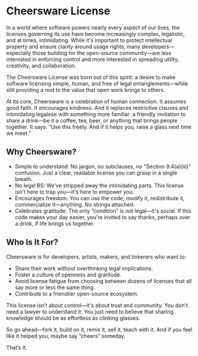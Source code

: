 # Cheersware License

In a world where software powers nearly every aspect of our lives, the licenses
governing its use have become increasingly complex, legalistic, and at times,
intimidating. While it's important to protect intellectual property and ensure
clarity around usage rights, many developers—especially those building for the
open-source community—are less interested in enforcing control and more
interested in spreading utility, creativity, and collaboration.

The Cheersware License was born out of this spirit: a desire to make software
licensing simple, human, and free of legal entanglements—while still providing a
nod to the value that open work brings to others.

At its core, Cheersware is a celebration of human connection. It assumes good
faith. It encourages kindness. And it replaces restrictive clauses and
intimidating legalese with something more familiar: a friendly invitation to
share a drink—be it a coffee, tea, beer, or anything that brings people
together. It says: “Use this freely. And if it helps you, raise a glass next
time we meet.”

## Why Cheersware?

* Simple to understand: No jargon, no subclauses, no "Section 9.4(a)(iii)"
  confusion. Just a clear, readable license you can grasp in a single breath.
* No legal BS: We’ve stripped away the intimidating parts. This license isn't
  here to trap you—it's here to empower you.
* Encourages freedom: You can use the code, modify it, redistribute it,
  commercialize it—anything. No strings attached.
* Celebrates gratitude: The only “condition” is not legal—it's social. If this
  code makes your day easier, you're invited to say thanks, perhaps over a
  drink, if life brings us together.

## Who Is It For?

Cheersware is for developers, artists, makers, and tinkerers who want to:

* Share their work without overthinking legal implications.
* Foster a culture of openness and gratitude.
* Avoid license fatigue from choosing between dozens of licenses that all say
  more or less the same thing.
* Contribute to a friendlier open-source ecosystem.

This license isn’t about control—it's about trust and community. You don’t need
a lawyer to understand it. You just need to believe that sharing knowledge
should be as effortless as clinking glasses.

So go ahead—fork it, build on it, remix it, sell it, teach with it. And if you
feel like it helped you, maybe say “cheers” someday.

That’s it.
